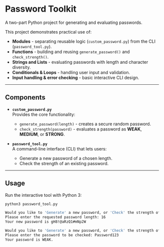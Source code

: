 # Password Toolkit

A two-part Python project for generating and evaluating passwords.  

This project demonstrates practical use of:  
- **Modules** - separating reusable logic (`custom_password.py`) from the CLI (`password_tool.py`).  
- **Functions** - building and reusing `generate_password()` and `check_strength()`.  
- **Strings and Lists** - evaluating passwords with length and character diversity.  
- **Conditionals & Loops** - handling user input and validation.  
- **Input handling & error checking** - basic interactive CLI design.  

---

## Components  

- **`custom_password.py`**  
  Provides the core functionality:  
  - `generate_password(length)` - creates a secure random password.  
  - `check_strength(password)` - evaluates a password as **WEAK**, **MEDIUM**, or **STRONG**.  

- **`password_tool.py`**  
  A command-line interface (CLI) that lets users:  
  - Generate a new password of a chosen length.  
  - Check the strength of an existing password.  

---

## Usage  

Run the interactive tool with Python 3:  

```bash
python3 password_tool.py

Would you like to 'Generate' a new password, or 'Check' the strength of an existing password? Generate
Please enter the requested password length: 16
Your new password is gH8!@aRzQ1#mNp2W

Would you like to 'Generate' a new password, or 'Check' the strength of an existing password? Check
Please enter the password to be checked: Password123
Your password is WEAK.
